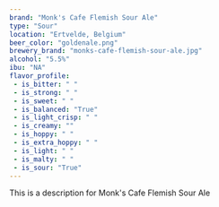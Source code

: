 ```yaml
---
brand: "Monk's Cafe Flemish Sour Ale"
type: "Sour"
location: "Ertvelde, Belgium"
beer_color: "goldenale.png"
brewery_brand: "monks-cafe-flemish-sour-ale.jpg"
alcohol: "5.5%"
ibu: "NA"
flavor_profile:
 - is_bitter: " "
 - is_strong: " "
 - is_sweet: " "
 - is_balanced: "True"
 - is_light_crisp: " "
 - is_creamy: ""
 - is_hoppy: " "
 - is_extra_hoppy: " "
 - is_light: " "
 - is_malty: " "
 - is_sour: "True"
---
```


This is a description for Monk's Cafe Flemish Sour Ale